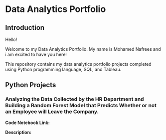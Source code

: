 #  Data Analytics Portfolio
## Introduction
Hello!

Welcome to my Data Analytics Portfolio. My name is Mohamed Nafrees and i am excited to have you here!

This repository contains my data analytics portfolio projects completed using Python programming language, SQL, and Tableau.

## Python Projects
### Analyzing the Data Collected by the HR Department and Building a Random Forest Model that Predicts Whether or not an Employee will Leave the Company.
**Code Notebook Link:**

**Description:** 

